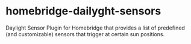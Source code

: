 # homebridge-dailyght-sensors
Daylight Sensor Plugin for Homebridge that provides a list of predefined (and customizable) sensors that trigger at certain sun positions.
